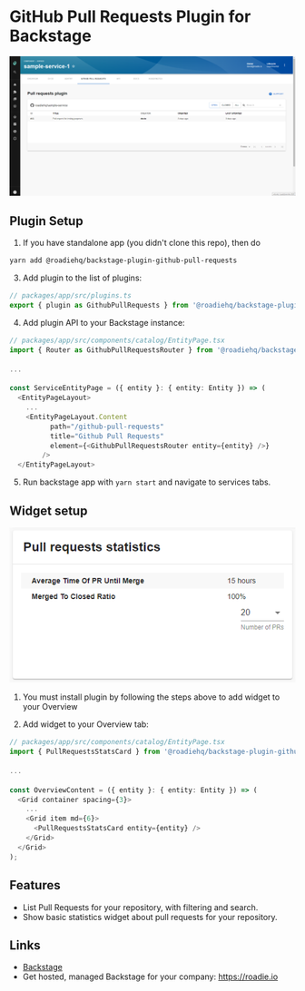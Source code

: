 # GitHub Pull Requests Plugin for Backstage

![a list of pull requests in the GitHub Pull Requests](https://raw.githubusercontent.com/RoadieHQ/backstage-plugin-github-pull-requests/master/docs/list-of-pull-requests-and-stats-tab-view.png)

## Plugin Setup

1. If you have standalone app (you didn't clone this repo), then do

```bash
yarn add @roadiehq/backstage-plugin-github-pull-requests
```

3. Add plugin to the list of plugins:

```ts
// packages/app/src/plugins.ts
export { plugin as GithubPullRequests } from '@roadiehq/backstage-plugin-github-pull-requests';
```

4. Add plugin API to your Backstage instance:

```ts
// packages/app/src/components/catalog/EntityPage.tsx
import { Router as GithubPullRequestsRouter } from '@roadiehq/backstage-plugin-github-pull-requests';

...

const ServiceEntityPage = ({ entity }: { entity: Entity }) => (
  <EntityPageLayout>
    ...
    <EntityPageLayout.Content
          path="/github-pull-requests"
          title="Github Pull Requests"
          element={<GithubPullRequestsRouter entity={entity} />}
        />
  </EntityPageLayout>
```

5. Run backstage app with `yarn start` and navigate to services tabs.

## Widget setup

![a list of pull requests in the GitHub Pull Requests](https://raw.githubusercontent.com/RoadieHQ/backstage-plugin-github-pull-requests/master/docs/github-pullrequests-widget.png)

1. You must install plugin by following the steps above to add widget to your Overview

2. Add widget to your Overview tab:

```ts
// packages/app/src/components/catalog/EntityPage.tsx
import { PullRequestsStatsCard } from '@roadiehq/backstage-plugin-github-pull-requests';

...

const OverviewContent = ({ entity }: { entity: Entity }) => (
  <Grid container spacing={3}>
    ...
    <Grid item md={6}>
      <PullRequestsStatsCard entity={entity} />
    </Grid>
  </Grid>
);

```

## Features

- List Pull Requests for your repository, with filtering and search.
- Show basic statistics widget about pull requests for your repository.

## Links

- [Backstage](https://backstage.io)
- Get hosted, managed Backstage for your company: https://roadie.io
